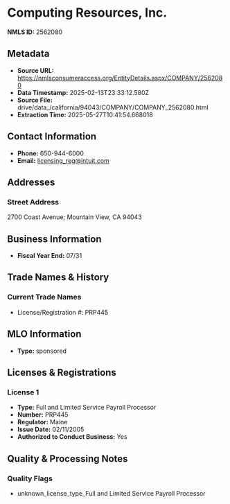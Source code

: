 # Computing Resources, Inc.

**NMLS ID:** 2562080

## Metadata
- **Source URL:** https://nmlsconsumeraccess.org/EntityDetails.aspx/COMPANY/2562080
- **Data Timestamp:** 2025-02-13T23:33:12.580Z
- **Source File:** drive/data_/california/94043/COMPANY/COMPANY_2562080.html
- **Extraction Time:** 2025-05-27T10:41:54.668018

## Contact Information
- **Phone:** 650-944-6000
- **Email:** licensing_reg@intuit.com

## Addresses
### Street Address
2700 Coast Avenue; Mountain View, CA 94043

## Business Information
- **Fiscal Year End:** 07/31

## Trade Names & History
### Current Trade Names
- License/Registration #: PRP445

## MLO Information
- **Type:** sponsored

## Licenses & Registrations

### License 1
- **Type:** Full and Limited Service Payroll Processor
- **Number:** PRP445
- **Regulator:** Maine
- **Issue Date:** 02/11/2005
- **Authorized to Conduct Business:** Yes

## Quality & Processing Notes
### Quality Flags
- unknown_license_type_Full and Limited Service Payroll Processor
